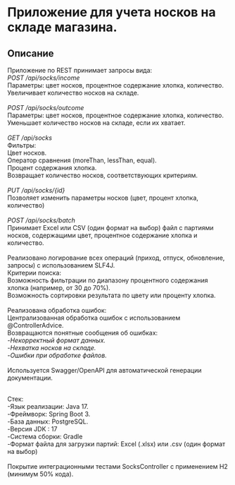 # Приложение для учета носков на складе магазина.

## Описание
Приложение по REST принимает запросы вида:<br>
_POST /api/socks/income_<br>
Параметры: цвет носков, процентное содержание хлопка, количество.<br>
Увеличивает количество носков на складе.<br> 
<br> 
_POST /api/socks/outcome_<br>
Параметры: цвет носков, процентное содержание хлопка, количество.<br> 
Уменьшает количество носков на складе, если их хватает.<br> 
<br> 
_GET /api/socks_<br>
Фильтры:<br> 
Цвет носков.<br> 
Оператор сравнения (moreThan, lessThan, equal).<br> 
Процент содержания хлопка.<br> 
Возвращает количество носков, соответствующих критериям.<br> 
<br> 
_PUT /api/socks/{id}_<br>
Позволяет изменить параметры носков (цвет, процент хлопка, количество)<br> 
<br> 
_POST /api/socks/batch_<br>
Принимает Excel или CSV (один формат на выбор) файл с партиями носков, содержащими цвет, процентное содержание хлопка и количество.<br> 
<br> 
Реализовано логирование всех операций (приход, отпуск, обновление, запросы) с использованием SLF4J.<br>
Критерии поиска:<br>
Возможность фильтрации по диапазону процентного содержания хлопка (например, от 30 до 70%).<br>
Возможность сортировки результата по цвету или проценту хлопка.<br>
<br>
Реализована обработка ошибок:<br>
Централизованная обработка ошибок с использованием @ControllerAdvice.<br>
Возвращаются понятные сообщения об ошибках:<br>
-_Некорректный формат данных._<br>
-_Нехватка носков на складе._<br>
-_Ошибки при обработке файлов._<br>
<br>
Используется Swagger/OpenAPI для автоматической генерации документации.

<br> 
Стек:<br>
-Язык реализации: Java 17.<br>
-Фреймворк: Spring Boot 3.<br>
-База данных:  PostgreSQL.<br>
-Версия JDK : 17<br>
-Система сборки: Gradle<br>
-Формат файла для загрузки партий: Excel (.xlsx) или .csv  (один формат на выбор)<br>
<br>
Покрытие интеграционными тестами SocksController с применением H2 (минимум 50% кода).
